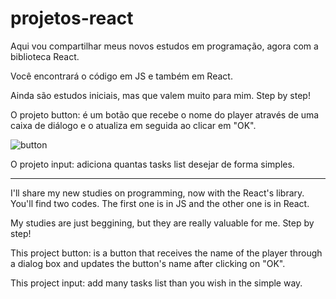 # projetos-react
Aqui vou compartilhar meus novos estudos em programação, agora com a biblioteca React.

Você encontrará o código em JS e também em React.

Ainda são estudos iniciais, mas que valem muito para mim.
Step by step!


O projeto button: é um botão que recebe o nome do player através de uma caixa de diálogo e o atualiza em seguida ao clicar em "OK".

![button](https://user-images.githubusercontent.com/92792650/180044090-28ac9d65-5652-414a-a6f1-3ffa8a17ca0e.png)

O projeto input: adiciona quantas tasks list desejar de forma simples.

-------------------------------------------------------------------

I'll share my new studies on programming, now with the React's library.
You'll find two codes. The first one is in JS and the other one is in React.

My studies are just beggining, but they are really valuable for me.
Step by step!


This project button: is a button that receives the name of the player through a dialog box and updates the button's name after clicking on "OK".

This project input: add many tasks list than you wish in the simple way.

